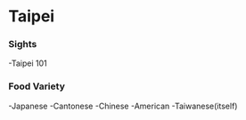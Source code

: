 # Taipei

### Sights
-Taipei 101

### Food Variety
-Japanese
-Cantonese
-Chinese
-American
-Taiwanese(itself)
